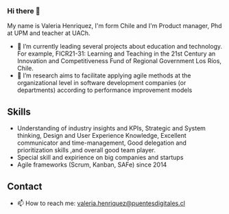 ### Hi there 👋
My name is Valeria Henriquez, I'm form Chile and I'm Product manager, Phd at UPM and teacher at UACh.
<!--
**valeriahenriquez/valeriahenriquez** is a ✨ _special_ ✨ repository because its `README.md` (this file) appears on your GitHub profile.

Here are some ideas to get you started:
-->

- 🌱 I’m currently leading several projects about education and technology. For example, FICR21-31: Learning and Teaching in the 21st Century an Innovation and Competitiveness Fund of Regional Government Los Ríos, Chile.
- 🔭 I’m research aims to facilitate applying agile methods at the organizational level in software development companies (or departments) according to performance improvement models
## Skills
-   Understanding of industry insights and KPIs, Strategic and System thinking, Design and User Experience Knowledge, Excellent communicator and time-management, Good delegation and prioritization skills ,and overall good team player.
-   Special skill and expirience on big companies and startups
-   Agile frameworks (Scrum, Kanban, SAFe) since 2014

## Contact
- 📫 How to reach me: valeria.henriquez@puentesdigitales.cl


